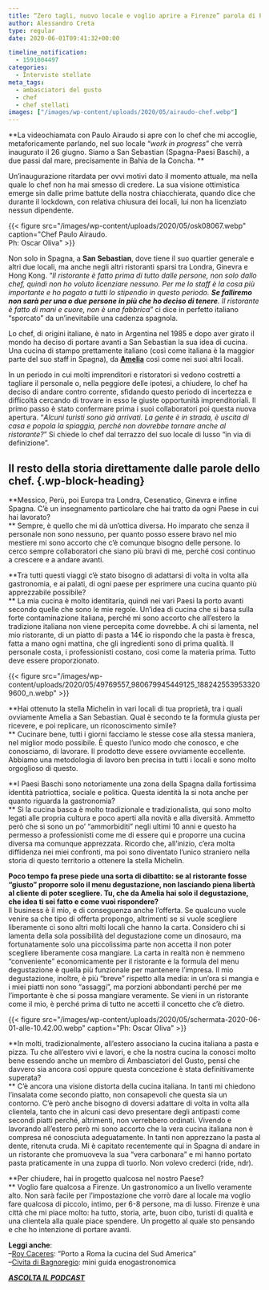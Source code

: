 ```yaml
---
title: “Zero tagli, nuovo locale e voglio aprire a Firenze” parola di Paulo Airaudo
author: Alessandro Creta
type: regular
date: 2020-06-01T09:41:32+00:00

timeline_notification:
  - 1591004497
categories:
  - Interviste stellate
meta_tags:
  - ambasciatori del gusto
  - chef
  - chef stellati
images: ["/images/wp-content/uploads/2020/05/airaudo-chef.webp"]
---
```

**La videochiamata con Paulo Airaudo si apre con lo chef che mi accoglie, metaforicamente parlando, nel suo locale &#8220;_work in progress_&#8221; che verrà inaugurato il 26 giugno. Siamo a San Sebastian (Spagna-Paesi Baschi), a due passi dal mare, precisamente in Bahia de la Concha. **

Un’inaugurazione ritardata per ovvi motivi dato il momento attuale, ma nella quale lo chef non ha mai smesso di credere. La sua visione ottimistica emerge sin dalle prime battute della nostra chiacchierata, quando dice che durante il lockdown, con relativa chiusura dei locali, lui non ha licenziato nessun dipendente. 


{{< figure src="/images/wp-content/uploads/2020/05/osk08067.webp" caption="Chef Paulo Airaudo.<br />Ph: Oscar Oliva" >}}


Non solo in Spagna, a **San Sebastian**,&nbsp;dove tiene il suo quartier generale e altri due locali, ma anche negli altri ristoranti sparsi tra Londra, Ginevra e Hong Kong. “_Il ristorante è fatto prima di tutto dalle persone, non solo dallo chef, quindi non ho voluto licenziare nessuno. Per me lo staff è la cosa più importante e ho pagato a tutti lo stipendio in questo periodo. **Se falliremo non sarà per una o due persone in più che ho deciso di tenere**. Il ristorante è fatto di mani e cuore, non è una fabbrica_” ci dice in perfetto italiano “sporcato” da un’inevitabile una cadenza spagnola.&nbsp;

Lo chef, di origini italiane, è nato in Argentina nel 1985 e dopo aver girato il mondo ha deciso di portare avanti a San Sebastian la sua idea di cucina. Una cucina di stampo prettamente italiano (così come italiana è la maggior parte del suo staff in Spagna), da&nbsp;<a rel="noreferrer noopener" href="https://ameliarestaurant.com/" target="_blank"><strong>Amelia</strong></a>&nbsp;così come nei suoi altri locali.&nbsp;

In un periodo in cui molti imprenditori e ristoratori si vedono costretti a tagliare il personale o, nella peggiore delle ipotesi, a chiudere, lo chef ha deciso di andare contro corrente, sfidando questo periodo di incertezza e difficoltà cercando di trovare in esso le giuste opportunità imprenditoriali. Il primo passo è stato confermare prima i suoi collaboratori poi questa nuova apertura. “_Alcuni turisti sono già arrivati. La gente è in strada, è uscita di casa e popola la spiaggia, perché non dovrebbe tornare anche al ristorante?_” Si chiede lo chef dal terrazzo del suo locale di lusso “in via di definizione”.

## Il resto della storia direttamente dalle parole dello chef. {.wp-block-heading}

**Messico, Perù, poi Europa tra Londra, Cesenatico, Ginevra e infine Spagna. C’è un insegnamento particolare che hai tratto da ogni Paese in cui hai lavorato?  
** Sempre, è quello che mi dà un’ottica diversa. Ho imparato che senza il personale non sono nessuno, per quanto posso essere bravo nel mio mestiere mi sono accorto che c&#8217;è comunque bisogno delle persone. Io cerco sempre collaboratori che siano più bravi di me, perché così continuo a crescere e a andare avanti.

**Tra tutti questi viaggi c’è stato bisogno di adattarsi di volta in volta alla gastronomia, e ai palati, di ogni paese per esprimere una cucina quanto più apprezzabile possibile?  
** La mia cucina è molto identitaria, quindi nei vari Paesi la porto avanti secondo quelle che sono le mie regole. Un’idea di cucina che si basa sulla forte contaminazione italiana, perché mi sono accorto che all’estero la tradizione italiana non viene percepita come dovrebbe. A chi si lamenta, nel mio ristorante, di un piatto di pasta a 14€ io rispondo che la pasta è fresca, fatta a mano ogni mattina, che gli ingredienti sono di prima qualità. Il personale costa, i professionisti costano, così come la materia prima. Tutto deve essere proporzionato.


{{< figure src="/images/wp-content/uploads/2020/05/49769557_980679945449125_1882425539533209600_n.webp" >}}


**Hai ottenuto la stella Michelin in vari locali di tua proprietà, tra i quali ovviamente Amelìa a San Sebastian. Qual è secondo te la formula giusta per ricevere, e poi replicare, un riconoscimento simile?  
** Cucinare bene, tutti i giorni facciamo le stesse cose alla stessa maniera, nel miglior modo possibile. È questo l’unico modo che conosco, e che conosciamo, di lavorare. Il prodotto deve essere ovviamente eccellente. Abbiamo una metodologia di lavoro ben precisa in tutti i locali e sono molto orgoglioso di questo.&nbsp;

**I Paesi Baschi sono notoriamente una zona della Spagna dalla fortissima identità patriottica, sociale e politica. Questa identità la si nota anche per quanto riguarda la gastronomia?  
** Sì la cucina basca è molto tradizionale e tradizionalista, qui sono molto legati alle propria cultura e poco aperti alla novità e alla diversità. Ammetto però che si sono un po&#8217; &#8220;ammorbiditi&#8221; negli ultimi 10 anni e questo ha permesso a professionisti come me di essere qui e proporre una cucina diversa ma comunque apprezzata. Ricordo che, all’inizio, c’era molta diffidenza nei miei confronti, ma poi sono diventato l’unico straniero nella storia di questo territorio a ottenere la stella Michelin. 

**Poco tempo fa prese piede una sorta di dibattito: se al ristorante fosse “giusto” proporre solo il menu degustazione, non lasciando piena libertà al cliente di poter scegliere. Tu, che da Amelia hai solo il degustazione, che idea ti sei fatto e come vuoi rispondere?**  
Il business è il mio, e di conseguenza anche l’offerta. Se qualcuno vuole venire sa che tipo di offerta propongo, altrimenti se si vuole scegliere liberamente ci sono altri molti locali che hanno la carta. Considero chi si lamenta della sola possibilità del degustazione come un dinosauro, ma fortunatamente solo una piccolissima parte non accetta il non poter scegliere liberamente cosa mangiare. La carta in realtà non è nemmeno “conveniente” economicamente per il ristorante e la formula del menu degustazione è quella più funzionale per mantenere l&#8217;impresa. Il mio degustazione, inoltre, è più “breve” rispetto alla media: in un’ora si mangia e i miei piatti non sono “assaggi”, ma porzioni abbondanti perché per me l’importante è che si possa mangiare veramente. Se vieni in un ristorante come il mio, è perché prima di tutto ne accetti il concetto che c’è dietro.


{{< figure src="/images/wp-content/uploads/2020/05/schermata-2020-06-01-alle-10.42.00.webp" caption="Ph: Oscar Oliva" >}}


**In molti, tradizionalmente, all’estero associano la cucina italiana a pasta e pizza. Tu che all’estero vivi e lavori, e che la nostra cucina la conosci molto bene essendo anche un membro di&nbsp;Ambasciatori del Gusto, pensi che davvero sia ancora così oppure questa concezione è stata definitivamente superata?  
** C&#8217;è ancora una visione distorta della cucina italiana. In tanti mi chiedono l’insalata come secondo piatto, non consapevoli che questa sia un contorno. C’è però anche bisogno di doversi adattare di volta in volta alla clientela, tanto che in alcuni casi devo presentare degli antipasti come secondi piatti perché, altrimenti, non verrebbero ordinati. Vivendo e lavorando all’estero però mi sono accorto che la vera cucina italiana non è compresa né conosciuta adeguatamente. In tanti non apprezzano la pasta al dente, ritenuta cruda. Mi è capitato recentemente qui in Spagna di andare in un ristorante che promuoveva la sua “vera carbonara” e mi hanno portato pasta praticamente in una zuppa di tuorlo. Non volevo crederci (ride, ndr).

**Per chiudere, hai in progetto qualcosa nel nostro Paese?  
** Voglio fare qualcosa a Firenze. Un gastronomico a un livello veramente alto. Non sarà facile per l’impostazione che vorrò dare al locale ma voglio fare qualcosa di piccolo, intimo, per 6-8 persone, ma di lusso. Firenze è una città che mi piace molto: ha tutto, storia, arte, buon cibo, turisti di qualità e una clientela alla quale piace spendere. Un progetto al quale sto pensando e che ho intenzione di portare avanti.

**Leggi anche**:  
&#8211;<a href="https://aleepepe.com/2020/05/20/intervista-roy-caceres/" target="_blank" rel="noreferrer noopener">Roy Caceres</a>: &#8220;Porto a Roma la cucina del Sud America&#8221;  
&#8211;<a href="https://aleepepe.com/2020/05/25/dove-si-mangia-civita-bagnoregio/" target="_blank" rel="noreferrer noopener">Civita di Bagnoregio</a>: mini guida enogastronomica

<p class="has-text-align-center">
  <strong><em><a href="https://apple.co/352xcOm" target="_blank" rel="noreferrer noopener">ASCOLTA IL PODCAST</a></em></strong>
</p>